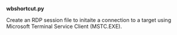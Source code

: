 **wbshortcut.py**

Create an RDP session file to initaite a connection to a target using Microsoft Terminal Service Client (MSTC.EXE).
